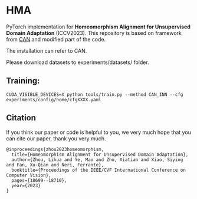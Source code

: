 # HMA
PyTorch implementation for **Homeomorphism Alignment for Unsupervised Domain Adaptation** (ICCV2023). This repository is based on framework from [CAN](https://github.com/kgl-prml/Contrastive-Adaptation-Network-for-Unsupervised-Domain-Adaptation) and modified part of the code. 

The installation can refer to CAN.

Please download datasets to experiments/datasets/ folder.

## Training:
```
CUDA_VISIBLE_DEVICES=X python tools/train.py --method CAN_INN --cfg experiments/config/home/cfgXXXX.yaml
```



## Citation
If you think our paper or code is helpful to you, we very much hope that you can cite our paper, thank you very much.

```
@inproceedings{zhou2023homeomorphism,
  title={Homeomorphism Alignment for Unsupervised Domain Adaptation},
  author={Zhou, Lihua and Ye, Mao and Zhu, Xiatian and Xiao, Siying and Fan, Xu-Qian and Neri, Ferrante},
  booktitle={Proceedings of the IEEE/CVF International Conference on Computer Vision},
  pages={18699--18710},
  year={2023}
}
```
